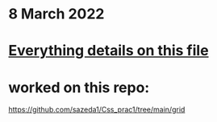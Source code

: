 # 8 March 2022
# [Everything details on this file](https://docs.google.com/document/d/1y7Phutj6ddimZyyxHx1FQP_APMd2Mhmc4bqA2DoUyFg/edit?usp=sharing)
# worked on this repo:
https://github.com/sazeda1/Css_prac1/tree/main/grid

